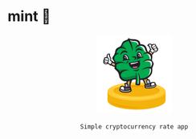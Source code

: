 
# mint 🍃

<div style="text-align: center"> 
    <img src="public/logo.png" width="150px">
    
    Simple cryptocurrency rate app
</div>